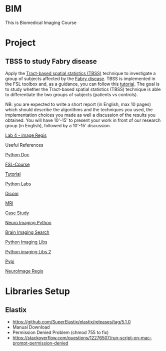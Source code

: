 # BIM
This is Biomedical Imaging Course


# Project

## TBSS to study Fabry disease
Apply the [Tract-based spatial statistics (TBSS)](https://www.sciencedirect.com/science/article/abs/pii/S1053811906001388) technique to investigate a group of subjects affected by the [Fabry disease](https://en.wikipedia.org/wiki/Fabry_disease). TBSS is implemented in the FSL toolbox and, as a guidance, you can follow this [tutorial](https://fsl.fmrib.ox.ac.uk/fsl/fslwiki/TBSS/UserGuide).
The goal is to study whether the Tract-based spatial statistics (TBSS) technique is able to differentiate the two groups of subjects (patients vs controls).



NB: you are expected to write a short report (in English, max 10 pages) which should describe the algorithms and the techniques you used, the implementation choices you made as well a discussion of the results you obtained. You will have 10'-15' to present your work in front of our research group (in English), followed by a 10'-15' discussion.

[Lab 4 - image Regis](https://github.com/InsightSoftwareConsortium/ITKElastix)


Useful References

[Python Doc](https://andysbrainbook.readthedocs.io/en/latest/TBSS/TBSS_Course/TBSS_04_TopUpEddy.html)

[FSL-Course](https://www.youtube.com/playlist?list=PLvgasosJnUVl_bt8VbERUyCLU93OG31h_)

[Tutorial](youtube.com/watch?v=4FVGn8vodkc)

[Python Labs](https://www.youtube.com/watch?v=M3ZWfamWrBM)

[Dicom](https://www.youtube.com/playlist?list=PLDSMLK7z8iamI9dF3QXG0bpWhJyAKmgjy)

[MRI](https://www.youtube.com/playlist?list=PLjJWtyuv5yrrVCp-Fq4C2CfwepIZ9n943)

[Case Study](https://www.youtube.com/watch?v=rTEwwkrJ6aI)

[Neuro Imaging Python](https://nipype.readthedocs.io/en/latest/)

[Brain Imaging Search](https://github.com/topics/brain-imaging?l=python)

[Python Imaging Libs](https://pycad.co/the-best-python-libraries-for-medical-imaging/)

[Python imaging Libs 2](https://medium.com/geekculture/a-look-into-the-world-of-medical-imaging-python-libraries-87bace7c1c98)

[Pypi](https://pypi.org/project/MedPy/)

[NeuroImage Regis](http://neuroimaging-data-science.org/content/006-image/003-registration.html)


# Libraries Setup

## Elastix

  - https://github.com/SuperElastix/elastix/releases/tag/5.1.0
  - Manual Download
  - Permission Denied Problem (chmod 755 to fix)
  - https://stackoverflow.com/questions/12276507/run-script-on-mac-prompt-permission-denied 



